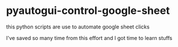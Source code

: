 # pyautogui-control-google-sheet

this python scripts are use to automate google sheet clicks

I've saved so many time from this effort and I got time to learn stuffs

